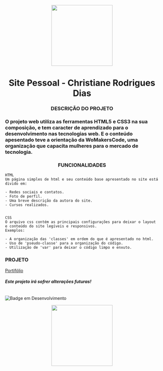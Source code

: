 <div align="center">
<img src="https://user-images.githubusercontent.com/90460886/233806739-51fbc55d-eb94-4eac-b361-fd23ab3403a8.png" width="200px" />
</div>
<h1 align="center"> Site Pessoal - Christiane Rodrigues Dias </h1>

<h3 align="center">DESCRIÇÃO DO PROJETO</h3>

### O projeto web utiliza as ferramentas **HTML5** e **CSS3** na sua composição, e tem caracter de aprendizado para o desenvolvimento nas tecnologias web. E o conteúdo apesentado teve a orientação da **WoMakersCode**, uma organização que capacita mulheres para o mercado de tecnologia.

<h3 align="center">FUNCIONALIDADES</h3>

~~~
HTML
Um página simples de html e seu conteúdo base apresentado no site está divido em:

- Redes sociais e contatos.
- Foto de perfil.
- Uma breve descrição da autora do site.
- Cursos realizados.


CSS
O arquivo css contém as principais configurações para deixar o layout e conteúdo do site legíveis e responsivos.
Exemplos:

- A organização das 'classes' em ordem do que é apresentado no html.
- Uso de 'pseudo-classe' para a organização do código.
- Utilização de 'var' para deixar o código limpo e enxuto.
~~~

<h3>PROJETO</h3>

[Portifólio](http://127.0.0.1:5500/index.html)

<h5>Este projeto irá sofrer alterações futuras!</h5> <img scr="https://user-images.githubusercontent.com/90460886/233807470-e96f3c71-4955-4143-9ab3-e6637cfc5396.gif"/>

![Badge em Desenvolvimento](http://img.shields.io/static/v1?label=STATUS&message=EM%20DESENVOLVIMENTO&color=GREEN&style=for-the-badge)

<div align="center">
<img src="https://user-images.githubusercontent.com/90460886/233806739-51fbc55d-eb94-4eac-b361-fd23ab3403a8.png" width="200px" />
</div>
